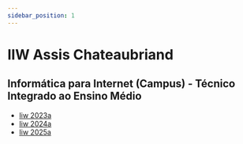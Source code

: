 ```yaml
---
sidebar_position: 1
---
```


# IIW Assis Chateaubriand


## Informática para Internet (Campus) - Técnico Integrado ao Ensino Médio
- [Iiw 2023a](turma/iiw2023a)
- [Iiw 2024a](turma/iiw2024a)
- [Iiw 2025a](turma/iiw2025a)

